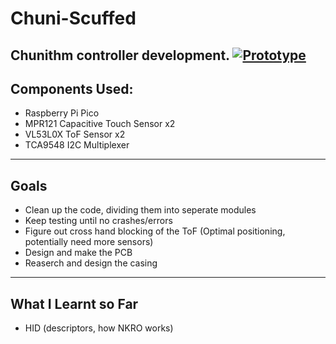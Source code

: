 # Chuni-Scuffed
Chunithm controller development.
[![Prototype](http://img.youtube.com/vi/CZmXX8uxxB4/0.jpg)](http://www.youtube.com/watch?v=CZmXX8uxxB4 "Chunithm Early Prototype")
---
## Components Used:
 - Raspberry Pi Pico
 - MPR121 Capacitive Touch Sensor x2
 - VL53L0X ToF Sensor x2
 - TCA9548 I2C Multiplexer
---
## Goals
 - Clean up the code, dividing them into seperate modules
 - Keep testing until no crashes/errors
 - Figure out cross hand blocking of the ToF (Optimal positioning, potentially need more sensors)
 - Design and make the PCB 
 - Reaserch and design the casing
--- 
## What I Learnt so Far 
 - HID (descriptors, how NKRO works)
